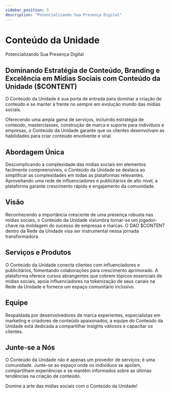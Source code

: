 ```yaml
---
sidebar_position: 5
description: "Potencializando Sua Presença Digital"
---
```


# Conteúdo da Unidade

Potencializando Sua Presença Digital

## Dominando Estratégia de Conteúdo, Branding e Excelência em Mídias Sociais com Conteúdo da Unidade ($CONTENT)

O Conteúdo da Unidade é sua porta de entrada para dominar a criação de conteúdo e se manter à frente no sempre em evolução mundo das mídias sociais.

Oferecendo uma ampla gama de serviços, incluindo estratégia de conteúdo, masterclasses, construção de marca e suporte para indivíduos e empresas, o Conteúdo da Unidade garante que os clientes desenvolvam as habilidades para criar conteúdo envolvente e viral.

## Abordagem Única

Descomplicando a complexidade das mídias sociais em elementos facilmente compreensíveis, o Conteúdo da Unidade se destaca ao simplificar as complexidades em todas as plataformas relevantes.
Aproveitando uma rede de influenciadores e publicitários de alto nível, a plataforma garante crescimento rápido e engajamento da comunidade.

## Visão

Reconhecendo a importância crescente de uma presença robusta nas mídias sociais, o Conteúdo da Unidade vislumbra tornar-se um jogador-chave na moldagem do sucesso de empresas e marcas. O DAO $CONTENT dentro da Rede da Unidade visa ser instrumental nessa jornada transformadora.

## Serviços e Produtos

O Conteúdo da Unidade conecta clientes com influenciadores e publicitários, fomentando colaborações para crescimento aprimorado.
A plataforma oferece cursos abrangentes que cobrem tópicos essenciais de mídias sociais, apoia influenciadores na tokenização de seus canais na Rede da Unidade e fornece um espaço comunitário inclusivo.

## Equipe

Respaldada por desenvolvedores de marca experientes, especialistas em marketing e criadores de conteúdo apaixonados, a equipe do Conteúdo da Unidade está dedicada a compartilhar insights valiosos e capacitar os clientes.

## Junte-se a Nós

O Conteúdo da Unidade não é apenas um provedor de serviços; é uma comunidade. Junte-se ao espaço onde os indivíduos se apoiam, compartilham experiências e se mantêm informados sobre as últimas tendências na criação de conteúdo.

Domine a arte das mídias sociais com o Conteúdo da Unidade!
